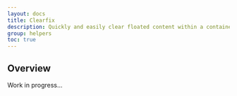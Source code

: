```yaml
---
layout: docs
title: Clearfix
description: Quickly and easily clear floated content within a container by adding a clearfix utility.
group: helpers
toc: true
---
```


## Overview

Work in progress...

